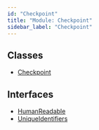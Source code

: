 ```yaml
---
id: "Checkpoint"
title: "Module: Checkpoint"
sidebar_label: "Checkpoint"
---
```


## Classes

- [Checkpoint](../../../../classes/API/Entities/Checkpoint/Checkpoint.md)

## Interfaces

- [HumanReadable](../../../../interfaces/API/Entities/Checkpoint/HumanReadable/HumanReadable.md)
- [UniqueIdentifiers](../../../../interfaces/API/Entities/Checkpoint/UniqueIdentifiers/UniqueIdentifiers.md)
